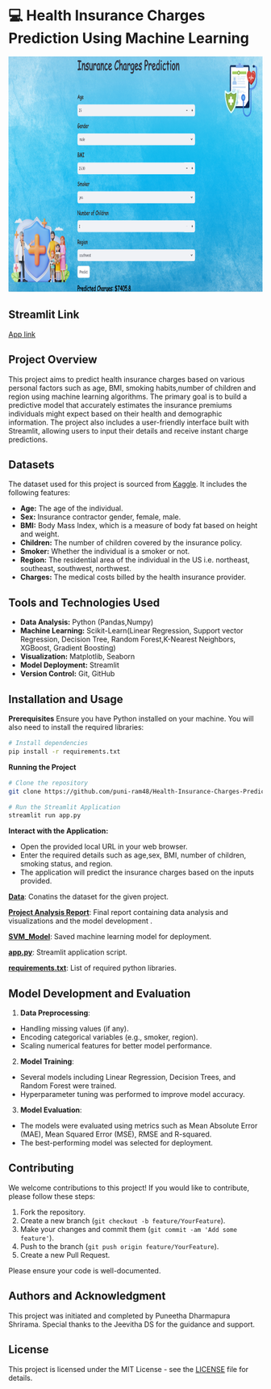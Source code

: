 # 💻 Health Insurance Charges Prediction Using Machine Learning

<img src="image_streamlit.png" width="1000" height="466">

## Streamlit Link
[App link](https://health-insurance-charges-prediction-v75m8mibpv77qv6jqrhoru.streamlit.app/)
## Project Overview
This project aims to predict health insurance charges based on various personal factors such as age, BMI, smoking habits,number of children and region using machine learning algorithms. The primary goal is to build a predictive model that accurately estimates the insurance premiums individuals might expect based on their health and demographic information. The project also includes a user-friendly interface built with Streamlit, allowing users to input their details and receive instant charge predictions.

## Datasets
The dataset used for this project is sourced from [Kaggle](https://www.kaggle.com/datasets/mirichoi0218/insurance). It includes the following features:
- **Age:** The age of the individual.
- **Sex:** Insurance contractor gender, female, male.
- **BMI:** Body Mass Index, which is a measure of body fat based on height and weight.
- **Children:** The number of children covered by the insurance policy.
- **Smoker:** Whether the individual is a smoker or not.
- **Region:** The residential area of the individual in the US i.e. northeast, southeast, southwest, northwest.
- **Charges:** The medical costs billed by the health insurance provider.

## Tools and Technologies Used
- **Data Analysis:** Python (Pandas,Numpy)
- **Machine Learning:** Scikit-Learn(Linear Regression, Support vector Regression, Decision Tree, Random Forest,K-Nearest Neighbors, XGBoost, Gradient Boosting) 
- **Visualization:** Matplotlib, Seaborn
- **Model Deployment:** Streamlit
- **Version Control:** Git, GitHub

## Installation and Usage
**Prerequisites**
Ensure you have Python installed on your machine. You will also need to install the required libraries:

```bash
# Install dependencies
pip install -r requirements.txt
```
**Running the Project**
```bash
# Clone the repository
git clone https://github.com/puni-ram48/Health-Insurance-Charges-Prediction.git
```
```bash
# Run the Streamlit Application
streamlit run app.py
```
**Interact with the Application:**
- Open the provided local URL in your web browser.
- Enter the required details such as age,sex, BMI, number of children, smoking status, and region.
- The application will predict the insurance charges based on the inputs provided.

[**Data**](data): Conatins the dataset for the given project.

[**Project Analysis Report**](analysis_report.ipynb): Final report containing data analysis and visualizations and the model development .

[**SVM_Model**](svm_model.pkl): Saved machine learning model for deployment.

[**app.py**](app.py): Streamlit application script.

[**requirements.txt**](requirements.txt): List of required python libraries.

## Model Development and Evaluation

1. **Data Preprocessing**:
  - Handling missing values (if any).
  - Encoding categorical variables (e.g., smoker, region).
  - Scaling numerical features for better model performance.
    
2. **Model Training**:
  - Several models including Linear Regression, Decision Trees, and Random Forest were trained.
  - Hyperparameter tuning was performed to improve model accuracy.
    
3. **Model Evaluation**:
  - The models were evaluated using metrics such as Mean Absolute Error (MAE), Mean Squared Error (MSE), RMSE and R-squared.
  - The best-performing model was selected for deployment.

## Contributing
We welcome contributions to this project! If you would like to contribute, please follow these steps:
1. Fork the repository.
2. Create a new branch (`git checkout -b feature/YourFeature`).
3. Make your changes and commit them (`git commit -am 'Add some feature'`).
4. Push to the branch (`git push origin feature/YourFeature`).
5. Create a new Pull Request.

Please ensure your code is well-documented.

## Authors and Acknowledgment
This project was initiated and completed by Puneetha Dharmapura Shrirama. Special thanks to the Jeevitha DS for the guidance and support.

## License
This project is licensed under the MIT License - see the [LICENSE](LICENSE.md) file for details.
